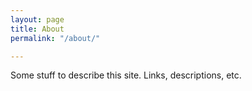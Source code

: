 ```yaml
---
layout: page
title: About
permalink: "/about/"

---
```

Some stuff to describe this site. Links, descriptions, etc.